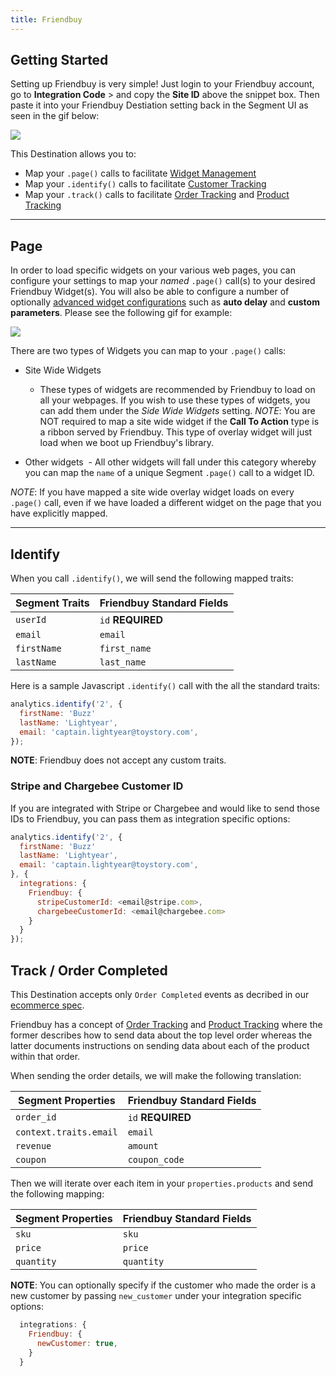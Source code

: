 ```yaml
---
title: Friendbuy
---
```


## Getting Started

Setting up Friendbuy is very simple! Just login to your Friendbuy account, go to **Integration Code** > and copy the **Site ID** above the snippet box. Then paste it into your Friendbuy Destiation setting back in the Segment UI as seen in the gif below:

![](https://i.gyazo.com/f02339b0c4d567e1413c6f3891062c98.gif)

This Destination allows you to:

- Map your `.page()` calls to facilitate [Widget Management](http://developers.friendbuy.com/#widget-management)
- Map your `.identify()` calls to facilitate [Customer Tracking](http://developers.friendbuy.com/#customer-tracking) 
- Map your `.track()` calls to facilitate [Order Tracking](http://developers.friendbuy.com/#order-tracking) and [Product Tracking](http://developers.friendbuy.com/#product-tracking)

----------
## Page

In order to load specific widgets on your various web pages, you can configure your settings to map your _named_ `.page()` call(s) to your desired Friendbuy Widget(s). You will also be able to configure a number of optionally [advanced widget configurations](http://developers.friendbuy.com/#widget-options) such as **auto delay** and **custom parameters**. Please see the following gif for example:

![](https://i.gyazo.com/23163f90cfc1f375f6c0da3a06060da4.gif)

There are two types of Widgets you can map to your `.page()` calls:

- Site Wide Widgets
  - These types of widgets are recommended by Friendbuy to load on all your webpages. If you wish to use these types of widgets, you can add them under the *Side Wide Widgets* setting. _NOTE_: You are NOT required to map a site wide widget if the **Call To Action** type is a ribbon served by Friendbuy. This type of overlay widget will just load when we boot up Friendbuy's library.

- Other widgets
  - All other widgets will fall under this category whereby you can map the `name` of a unique Segment `.page()` call to a widget ID. 
  
_NOTE_: If you have mapped a site wide overlay widget loads on every `.page()` call, even if we have loaded a different widget on the page that you have explicitly mapped.

----------
## Identify

When you call `.identify()`, we will send the following mapped traits:

| **Segment Traits**    | **Friendbuy Standard Fields** |
| --------------------- | ----------------------------- |
| `userId`              | `id` **REQUIRED**             |
| `email`               | `email`                       |
| `firstName`           | `first_name`                  |
| `lastName`            | `last_name`                   |

Here is a sample Javascript  `.identify()` call with the all the standard traits:

```js
analytics.identify('2', {
  firstName: 'Buzz'
  lastName: 'Lightyear',
  email: 'captain.lightyear@toystory.com',
});
```

**NOTE**: Friendbuy does not accept any custom traits.

### Stripe and Chargebee Customer ID

If you are integrated with Stripe or Chargebee and would like to send those IDs to Friendbuy, you can pass them as integration specific options:

```js
analytics.identify('2', {
  firstName: 'Buzz'
  lastName: 'Lightyear',
  email: 'captain.lightyear@toystory.com',
}, {
  integrations: {
    Friendbuy: {
      stripeCustomerId: <email@stripe.com>,
      chargebeeCustomerId: <email@chargebee.com>
    }
  }
});
```

## Track / Order Completed

This Destination accepts only `Order Completed` events as decribed in our [ecommerce spec](https://segment.com/docs/spec/ecommerce/v2/#order-completed).

Friendbuy has a concept of [Order Tracking](http://developers.friendbuy.com/#order-tracking) and [Product Tracking](http://developers.friendbuy.com/#product-tracking) where the former describes how to send data about the top level order whereas the latter documents instructions on sending data about each of the product within that order.

When sending the order details, we will make the following translation:

| **Segment Properties**    | **Friendbuy Standard Fields** |
| ------------------------- | ----------------------------- |
| `order_id`                | `id` **REQUIRED**             |
| `context.traits.email`    | `email`                       |
| `revenue`                 | `amount`                      |
| `coupon`                  | `coupon_code`                 |

Then we will iterate over each item in your `properties.products` and send the following mapping:


| **Segment Properties**  | **Friendbuy Standard Fields** |
| ----------------------- | ----------------------------- |
| `sku`                   | `sku`                         |
| `price`                 | `price`                       |
| `quantity`              | `quantity`                    |

**NOTE**: You can optionally specify if the customer who made the order is a new customer by passing `new_customer` under your integration specific options:

```js
  integrations: {
    Friendbuy: {
      newCustomer: true,
    }
  }
```
